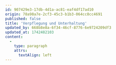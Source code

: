 ```yaml
---
id: 907429e3-17db-4d1a-ac81-eaf4df17ad10
origin: 78a98a7e-2cf3-45c3-b1b3-064cc8cc4691
published: false
title: 'Verpflegung und Unterhaltung'
updated_by: 668b8e8a-6f34-46cf-8776-6e9724209df3
updated_at: 1742482103
content:
  -
    type: paragraph
    attrs:
      textAlign: left
---
```

